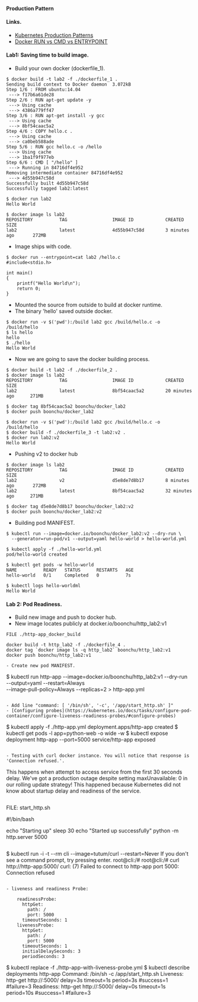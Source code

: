 #### Production Pattern

#### Links.
* [Kubernetes Production Patterns](https://github.com/gravitational/workshop/blob/master/k8sprod.md)
* [Docker RUN vs CMD vs ENTRYPOINT](http://goinbigdata.com/docker-run-vs-cmd-vs-entrypoint/)


#### Lab1: Saving time to build image.
- Build your own docker (dockerfile_1).
```
$ docker build -t lab2 -f ./dockerfile_1 .
Sending build context to Docker daemon  3.072kB
Step 1/6 : FROM ubuntu:14.04
 ---> f17b6a61de28
Step 2/6 : RUN apt-get update -y
 ---> Using cache
 ---> 4386a779ff47
Step 3/6 : RUN apt-get install -y gcc
 ---> Using cache
 ---> 8bf54caac5a2
Step 4/6 : COPY hello.c .
 ---> Using cache
 ---> ca0beb588ade
Step 5/6 : RUN gcc hello.c -o /hello
 ---> Using cache
 ---> 1ba1f9f977eb
Step 6/6 : CMD [ "/hello" ]
 ---> Running in 84716df4e952
Removing intermediate container 84716df4e952
 ---> 4d55b947c58d
Successfully built 4d55b947c58d
Successfully tagged lab2:latest

$ docker run lab2
Hello World

$ docker image ls lab2
REPOSITORY          TAG                 IMAGE ID            CREATED             SIZE
lab2                latest              4d55b947c58d        3 minutes ago       272MB
```

- Image ships with code.
```
$ docker run --entrypoint=cat lab2 /hello.c
#include<stdio.h>

int main()
{
    printf("Hello World\n");
    return 0;
}
```

- Mounted the source from outside to build at docker runtime.
- The binary 'hello' saved outside docker.
```
$ docker run -v $('pwd'):/build lab2 gcc /build/hello.c -o /build/hello
$ ls hello
hello
$ ./hello
Hello World
```

- Now we are going to save the docker building process.
```
$ docker build -t lab2 -f ./dockerfile_2 .
$ docker image ls lab2
REPOSITORY          TAG                 IMAGE ID            CREATED             SIZE
lab2                latest              8bf54caac5a2        20 minutes ago      271MB

$ docker tag 8bf54caac5a2 boonchu/docker_lab2
$ docker push boonchu/docker_lab2

$ docker run -v $('pwd'):/build lab2 gcc /build/hello.c -o /build/hello
$ docker build -f ./dockerfile_3 -t lab2:v2 .
$ docker run lab2:v2
Hello World
```

- Pushing v2 to docker hub
```
$ docker image ls lab2
REPOSITORY          TAG                 IMAGE ID            CREATED             SIZE
lab2                v2                  d5e8de7d8b17        8 minutes ago       272MB
lab2                latest              8bf54caac5a2        32 minutes ago      271MB

$ docker tag d5e8de7d8b17 boonchu/docker_lab2:v2
$ docker push boonchu/docker_lab2:v2
```

- Building pod MANIFEST.
```
$ kubectl run --image=docker.io/boonchu/docker_lab2:v2 --dry-run \
  --generator=run-pod/v1 --output=yaml hello-world > hello-world.yml

$ kubectl apply -f ./hello-world.yml
pod/hello-world created

$ kubectl get pods -w hello-world
NAME          READY   STATUS      RESTARTS   AGE
hello-world   0/1     Completed   0          7s

$ kubectl logs hello-worldml
Hello World
```

#### Lab 2: Pod Readiness.
- Build new image and push to docker hub.
- New image locates publicly at docker.io/boonchu/http_lab2:v1
```
FILE ./http-app_docker_build

docker build -t http_lab2 -f ./dockerfile_4 .
docker tag `docker image ls -q http_lab2` boonchu/http_lab2:v1
docker push boonchu/http_lab2:v1

- Create new pod MANIFEST.
```
$ kubectl run http-app --image=docker.io/boonchu/http_lab2:v1 --dry-run \
  --output=yaml --restart=Always \
  --image-pull-policy=Always --replicas=2 > http-app.yml
```

- Add line "command: [ '/bin/sh', '-c', '/app/start_http.sh' ]"
- [Configuring probes](https://kubernetes.io/docs/tasks/configure-pod-container/configure-liveness-readiness-probes/#configure-probes)
```
$ kubectl apply -f ./http-app.yml
deployment.apps/http-app created
$ kubectl get pods -l app=python-web -o wide -w
$ kubectl expose deployment http-app --port=5000
service/http-app exposed
```

- Testing with curl docker instance. You will notice that response is 'Connection refused.'.
```
 This happens when attempt to access service from the first 30 seconds delay.
 We've got a production outage despite setting maxUnavailable: 0 in our rolling update strategy! 
 This happened because Kubernetes did not know about startup delay and readiness of the service.
```
```
FILE: start_http.sh

#!/bin/bash

echo "Starting up"
sleep 30
echo "Started up successfully"
python -m http.server 5000
```
```
$ kubectl run -i -t --rm cli --image=tutum/curl --restart=Never
If you don't see a command prompt, try pressing enter.
root@cli:/#
root@cli:/# curl http://http-app:5000/
curl: (7) Failed to connect to http-app port 5000: Connection refused
```

- liveness and readiness Probe:
```
        readinessProbe:
          httpGet:
            path: /
            port: 5000
          timeoutSeconds: 1
        livenessProbe:
          httpGet:
            path: /
            port: 5000
          timeoutSeconds: 1
          initialDelaySeconds: 3
          periodSeconds: 3


$ kubectl replace -f ./http-app-with-liveness-probe.yml
$ kubectl describe deployments http-app
    Command:
      /bin/sh
      -c
      /app/start_http.sh
    Liveness:     http-get http://:5000/ delay=3s timeout=1s period=3s #success=1 #failure=3
    Readiness:    http-get http://:5000/ delay=0s timeout=1s period=10s #success=1 #failure=3
```

